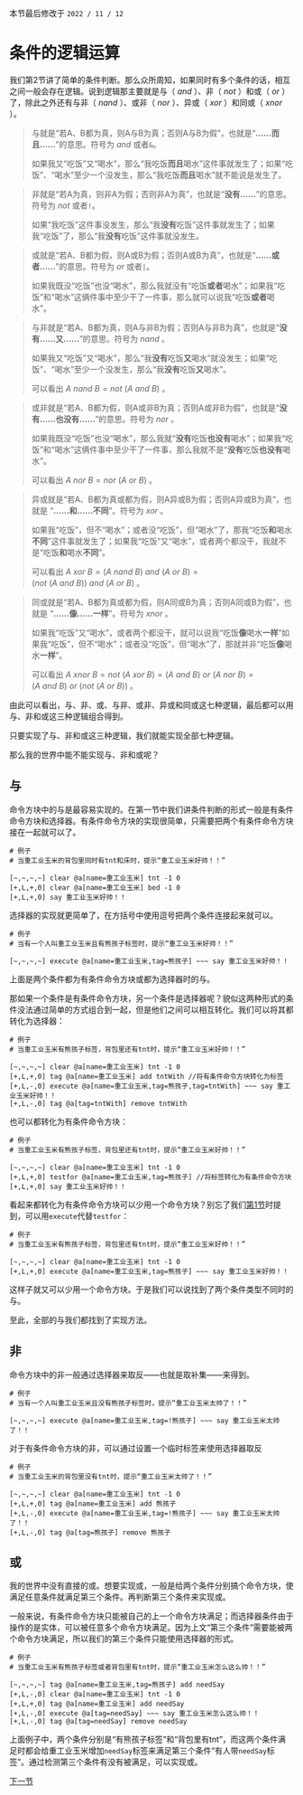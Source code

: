 本节最后修改于 `2022 / 11 / 12`

# 条件的逻辑运算

我们第2节讲了简单的条件判断。那么众所周知，如果同时有多个条件的话，相互之间一般会存在逻辑。说到逻辑那主要就是与（ $and$ ）、非（ $not$ ）和或（ $or$ ）了，除此之外还有与非（ $nand$ ）、或非（ $nor$ ）、异或（ $xor$ ）和同或（ $xnor$ ）。

> 与就是“若A、B都为真，则A与B为真；否则A与B为假”，也就是“**……而且……**”的意思。符号为 $and$ 或者`&`。
>
> 如果我又“吃饭”又“喝水”，那么“我吃饭**而且**喝水”这件事就发生了；如果“吃饭”、“喝水”至少一个没发生，那么“我吃饭**而且**喝水”就不能说是发生了。

> 非就是“若A为真，则非A为假；否则非A为真”，也就是“**没有……**”的意思。符号为 $not$ 或者`!`。
>
> 如果“我吃饭”这件事没发生，那么“我**没有**吃饭”这件事就发生了；如果我“吃饭”了，那么“我**没有**吃饭”这件事就没发生。

> 或就是“若A、B都为假，则A或B为假；否则A或B为真”，也就是“**……或者……**”的意思。符号为 $or$ 或者`|`。
>
> 如果我既没“吃饭”也没“喝水”，那么我就没有“吃饭**或者**喝水”；如果我“吃饭”和“喝水”这俩件事中至少干了一件事，那么就可以说我“吃饭**或者**喝水”。

> 与非就是“若A、B都为真，则A与非B为假；否则A与非B为真”，也就是“**没有……又……**”的意思。符号为 $nand$ 。
>
> 如果我又“吃饭”又“喝水”，那么“我**没有**吃饭**又**喝水”就没发生；如果“吃饭”、“喝水”至少一个没发生，那么“我**没有**吃饭**又**喝水”。
>
> 可以看出 $A\ nand\ B=not\ (A\ and\ B)$ 。

> 或非就是“若A、B都为假，则A或非B为真；否则A或非B为假”，也就是“**没有……也没有……**”的意思。符号为 $nor$ 。
>
> 如果我既没“吃饭”也没“喝水”，那么我就“**没有**吃饭**也没有**喝水”；如果我“吃饭”和“喝水”这俩件事中至少干了一件事，那么我就不是“**没有**吃饭**也没有**喝水”。
>
> 可以看出 $A\ nor\ B=nor\ (A\ or\ B)$ 。

> 异或就是“若A、B都为真或都为假，则A异或B为假；否则A异或B为真”，也就是 “**……和……不同**”。符号为 $xor$ 。
>
> 如果我“吃饭”，但不“喝水”；或者没“吃饭”，但“喝水”了，那我“吃饭**和**喝水**不同**”这件事就发生了；如果我“吃饭”又“喝水”，或者两个都没干，我就不是“吃饭**和**喝水**不同**”。
>
> 可以看出 $A\ xor\ B=(A\ nand\ B)\ and\ (A\ or\ B)=(not\ (A\ and\ B))\ and\ (A\ or\ B)$ 。

> 同或就是“若A、B都为真或都为假，则A同或B为真；否则A同或B为假”，也就是 “**……像……一样**”。符号为 $xnor$ 。
>
> 如果我“吃饭”又“喝水”，或者两个都没干，就可以说我“吃饭**像**喝水**一样**”如果我“吃饭”，但不“喝水”；或者没“吃饭”，但“喝水”了，那就并非“吃饭**像**喝水**一样**”。
>
> 可以看出 $A\ xnor\ B=not\ (A\ xor\ B)=(A\ and\ B)\ or\ (A\ nor\ B)=(A\ and\ B)\ or\ (not\ (A\ or\ B))$ 。


由此可以看出，与、非、或、与非、或非、异或和同或这七种逻辑，最后都可以用与、非和或这三种逻辑组合得到。

只要实现了与、非和或这三种逻辑，我们就能实现全部七种逻辑。

那么我的世界中能不能实现与、非和或呢？

## 与

命令方块中的与是最容易实现的。在第一节中我们讲条件判断的形式一般是有条件命令方块和选择器。有条件命令方块的实现很简单，只需要把两个有条件命令方块接在一起就可以了。

```
# 例子
# 当重工业玉米的背包里同时有tnt和床时，提示“重工业玉米好帅！！”

[~,~,~,~] clear @a[name=重工业玉米] tnt -1 0
[+,L,+,0] clear @a[name=重工业玉米] bed -1 0
[+,L,+,0] say 重工业玉米好帅！！
```

选择器的实现就更简单了，在方括号中使用逗号把两个条件连接起来就可以。

```
# 例子
# 当有一个人叫重工业玉米且有熊孩子标签时，提示“重工业玉米好帅！！”

[~,~,~,~] execute @a[name=重工业玉米,tag=熊孩子] ~~~ say 重工业玉米好帅！！
```

上面是两个条件都为有条件命令方块或都为选择器时的与。

那如果一个条件是有条件命令方块，另一个条件是选择器呢？貌似这两种形式的条件没法通过简单的方式组合到一起，但是他们之间可以相互转化。我们可以将其都转化为选择器：

```
# 例子
# 当重工业玉米有熊孩子标签，背包里还有tnt时，提示“重工业玉米好帅！！”

[~,~,~,~] clear @a[name=重工业玉米] tnt -1 0
[+,L,+,0] tag @a[name=重工业玉米] add tntWith //将有条件命令方块转化为标签
[+,L,-,0] execute @a[name=重工业玉米,tag=熊孩子,tag=tntWith] ~~~ say 重工业玉米好帅！！
[+,L,-,0] tag @a[tag=tntWith] remove tntWith
```

也可以都转化为有条件命令方块：

```
# 例子
# 当重工业玉米有熊孩子标签，背包里还有tnt时，提示“重工业玉米好帅！！”

[~,~,~,~] clear @a[name=重工业玉米] tnt -1 0
[+,L,+,0] testfor @a[name=重工业玉米,tag=熊孩子] //将标签转化为有条件命令方块
[+,L,+,0] say 重工业玉米好帅！！
```

看起来都转化为有条件命令方块可以少用一个命令方块？别忘了我们[第1节](1.md#选择器)时提到，可以用`execute`代替`testfor`：

```
# 例子
# 当重工业玉米有熊孩子标签，背包里还有tnt时，提示“重工业玉米好帅！！”

[~,~,~,~] clear @a[name=重工业玉米] tnt -1 0
[+,L,+,0] execute @a[name=重工业玉米,tag=熊孩子] ~~~ say 重工业玉米好帅！！
```

这样子就又可以少用一个命令方块。于是我们可以说找到了两个条件类型不同时的与。

至此，全部的与我们都找到了实现方法。

## 非

命令方块中的非一般通过选择器来取反——也就是取补集——来得到。

```
# 例子
# 当有一个人叫重工业玉米且没有熊孩子标签时，提示“重工业玉米太帅了！！”

[~,~,~,~] execute @a[name=重工业玉米,tag=!熊孩子] ~~~ say 重工业玉米太帅了！！
```

对于有条件命令方块的非，可以通过设置一个临时标签来使用选择器取反

```
# 例子
# 当重工业玉米的背包里没有tnt时，提示“重工业玉米太帅了！！”

[~,~,~,~] clear @a[name=重工业玉米] tnt -1 0
[+,L,+,0] tag @a[name=重工业玉米] add 熊孩子
[+,L,-,0] execute @a[name=重工业玉米,tag=!熊孩子] ~~~ say 重工业玉米太帅了！！
[+,L,-,0] tag @a[tag=熊孩子] remove 熊孩子
```

## 或

我的世界中没有直接的或。想要实现或，一般是给两个条件分别搞个命令方块，使满足任意条件就满足第三个条件。再判断第三个条件来实现或。

一般来说，有条件命令方块只能被自己的上一个命令方块满足；而选择器条件由于操作的是实体，可以被任意多个命令方块满足。因为上文“第三个条件”需要能被两个命令方块满足，所以我们的第三个条件只能使用选择器的形式。

```
# 例子
# 当重工业玉米有熊孩子标签或者背包里有tnt时，提示“重工业玉米怎么这么帅！！”

[~,~,~,~] tag @a[name=重工业玉米,tag=熊孩子] add needSay
[+,L,-,0] clear @a[name=重工业玉米] tnt -1 0
[+,L,+,0] tag @a[name=重工业玉米] add needSay
[+,L,-,0] execute @a[tag=needSay] ~~~ say 重工业玉米怎么这么帅！！
[+,L,-,0] tag @a[tag=needSay] remove needSay
```

上面例子中，两个条件分别是“有熊孩子标签”和“背包里有tnt”，而这两个条件满足时都会给重工业玉米增加`needSay`标签来满足第三个条件“有人带`needSay`标签”。通过检测第三个条件有没有被满足，可以实现或。

[下一节](9.md)